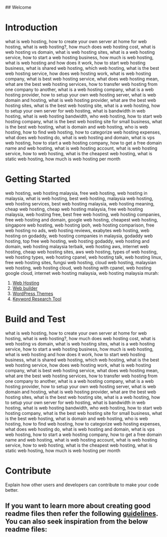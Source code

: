 <meta name="google-site-verification" content="f93Ob9CX3uf-I68Ire8qnbg_ov549uYYtcHf7WY0Qfs" />## Welcome 

# Introduction 
what is web hosting, how to create your own server at home for web hosting, what is web hosting?, how much does web hosting cost, what is web hosting vs domain, what is web hosting sites, what is a web hosting service, how to start a web hosting business, how much is web hosting, what is web hosting and how does it work, how to start web hosting business, what is shared web hosting, which web hosting, what is the best web hosting service, how does web hosting work, what is web hosting company, what is best web hosting service, what does web hosting mean, what are the best web hosting services, how to transfer web hosting from one company to another, what is a web hosting company, what is a web hosting provider, how to setup your own web hosting server, what is web domain and hosting, what is web hosting provider, what are the best web hosting sites, what is the best web hosting site, what is a web hosting, how to setup your own server for web hosting, what is bandwidth in web hosting, what is web hosting bandwidth, who web hosting, how to start web hosting company, what is the best web hosting site for small business, what is the best web hosting, what is domain and web hosting, who is web hosting, how to find web hosting, how to categorize web hosting expenses, what does web hosting do, what is web hosting and domain, what is vps web hosting, how to start a web hosting company, how to get a free domain name and web hosting, what is web hosting account, what is web hosting service, how to web hosting, what is the cheapest web hosting, what is static web hosting, how much is web hosting per month

# Getting Started
web hosting, web hosting malaysia, free web hosting, web hosting in malaysia, what is web hosting, best web hosting, malaysia web hosting, web hosting services, best web hosting malaysia, web hosting meaning, cheap web hosting, cheap web hosting malaysia, free web hosting malaysia, web hosting free, best free web hosting, web hosting companies, free web hosting and domain, google web hosting, cheapest web hosting, singapore web hosting, web hosting ipoh, web hosting comparison, free web hosting no ads, web hosting reviews, exabytes web hosting, web hosting on godaddy, web hosting companies in malaysia, godaddy web hosting, top free web hosting, web hosting godaddy, web hosting and domain, web hosting malaysia terbaik, web hosting aws, internet web hosting, cheap web hosting sites, aws web hosting, types of web hosting, web hosting types, web hosting cpanel, web hosting talk, web hosting linux, free web hosting sites, fungsi web hosting, cloud web hosting, malaysian web hosting, web hosting cloud, web hosting with cpanel, web hosting google cloud, internet web hosting malaysia, web hosting malaysia murah:

1.	[Web Hosting](https://inazifnani.com/)
2.	[Web builder](https://inazifnani.com/)
3.	[WordPress Themes](https://inazifnani.com/)
4.	[Keyword Research Tool](https://inazifnani.com/)

# Build and Test
what is web hosting, how to create your own server at home for web hosting, what is web hosting?, how much does web hosting cost, what is web hosting vs domain, what is web hosting sites, what is a web hosting service, how to start a web hosting business, how much is web hosting, what is web hosting and how does it work, how to start web hosting business, what is shared web hosting, which web hosting, what is the best web hosting service, how does web hosting work, what is web hosting company, what is best web hosting service, what does web hosting mean, what are the best web hosting services, how to transfer web hosting from one company to another, what is a web hosting company, what is a web hosting provider, how to setup your own web hosting server, what is web domain and hosting, what is web hosting provider, what are the best web hosting sites, what is the best web hosting site, what is a web hosting, how to setup your own server for web hosting, what is bandwidth in web hosting, what is web hosting bandwidth, who web hosting, how to start web hosting company, what is the best web hosting site for small business, what is the best web hosting, what is domain and web hosting, who is web hosting, how to find web hosting, how to categorize web hosting expenses, what does web hosting do, what is web hosting and domain, what is vps web hosting, how to start a web hosting company, how to get a free domain name and web hosting, what is web hosting account, what is web hosting service, how to web hosting, what is the cheapest web hosting, what is static web hosting, how much is web hosting per month


# Contribute
Explain how other users and developers can contribute to make your code better. 

If you want to learn more about creating good readme files then refer the following [guidelines](https://inazifnani.com/). You can also seek inspiration from the below readme files:
- 
